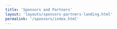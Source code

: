 ```yaml
---
title: 'Sponsors and Partners'
layout: 'layouts/sponsors-partners-landing.html'
permalink: '/sponsors/index.html'
---
```

